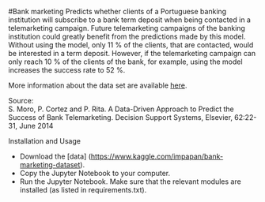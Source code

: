 #Bank marketing
Predicts whether clients of a Portuguese banking institution will subscribe to a bank term deposit when being contacted in a telemarketing campaign. Future telemarketing campaigns of the banking institution could greatly benefit from the predictions made by this model. Without using the model, only 11 % of the clients, that are contacted, would be interested in a term deposit. However, if the telemarketing campaign can only reach 10 % of the clients of the bank, for example, using the model increases the success rate to 52 %.

More information about the data set are available [here](https://www.kaggle.com/impapan/bank-marketing-dataset).

Source: \
S. Moro, P. Cortez and P. Rita. A Data-Driven Approach to Predict the Success of Bank Telemarketing. Decision Support Systems, Elsevier, 62:22-31, June 2014


Installation and Usage
- Download the [data] (https://www.kaggle.com/impapan/bank-marketing-dataset).
- Copy the Jupyter Notebook to your computer.
- Run the Jupyter Notebook. Make sure that the relevant modules are installed (as listed in requirements.txt).
